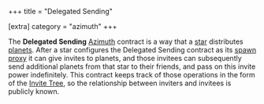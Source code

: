 +++
title = "Delegated Sending"

[extra]
category = "azimuth"
+++

The **Delegated Sending** [Azimuth](/reference/glossary/azimuth) contract is a way that a [star](/reference/glossary/star ) distributes [planets](/reference/glossary/planet). After a star configures the Delegated Sending contract as its [spawn proxy](/reference/glossary/proxies) it can give invites to planets, and those invitees can subsequently send additional planets from that star to their friends, and pass on this invite power indefinitely. This contract keeps track of those operations in the form of the [Invite Tree](/reference/glossary/invite-tree), so the relationship between inviters and invitees is publicly known.
